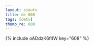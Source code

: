```yaml
--- 
layout: sieutv
title: de 608
tags: [detv]
thumb_re: 608
---
```

{% include oADdzK6f4W key="608" %} 
